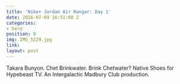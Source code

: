 ```yaml
---
title: 'Nike+ Jordan Air Hangar: Day 1'
date: 2016-07-09 16:51:00 Z
categories:
- hero
position: 0
img: IMG_5229.jpg
link: 
layout: post
---
```


Takara Bunyon. Chet Brinkwater. Brink Chetwater? Native Shoes for Hypebeast TV. An Intergalactic Madbury Club production.
